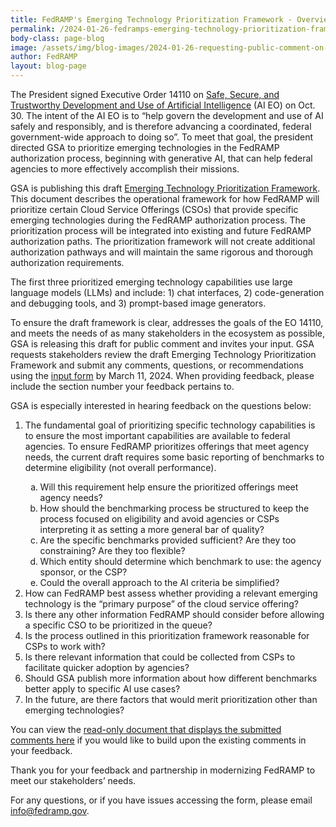 ```yaml
---
title: FedRAMP's Emerging Technology Prioritization Framework - Overview and Request for Comment
permalink: /2024-01-26-fedramps-emerging-technology-prioritization-framework-overview-and-request-for-comment/
body-class: page-blog
image: /assets/img/blog-images/2024-01-26-requesting-public-comment-on-fedramps-emerging-technology-prioritization-framework.png
author: FedRAMP
layout: blog-page
---
```

The President signed Executive Order 14110 on <a href="https://www.whitehouse.gov/briefing-room/presidential-actions/2023/10/30/executive-order-on-the-safe-secure-and-trustworthy-development-and-use-of-artificial-intelligence/" target="_blank" rel="noopener noreferrer">Safe, Secure, and Trustworthy Development and Use of Artificial Intelligence</a> (AI EO) on Oct. 30. The intent of the AI EO is to “help govern the development and use of AI safely and responsibly, and is therefore advancing a coordinated, federal government-wide approach to doing so”. To meet that goal, the president directed GSA to prioritize emerging technologies in the FedRAMP authorization process, beginning with generative AI, that can help federal agencies to more effectively accomplish their missions.

GSA is publishing this draft <a href="https://www.fedramp.gov/assets/resources/documents/FedRAMP_DRAFT_Emerging_Technology_Prioritization_Framework.pdf" target="_blank" rel="noopener noreferrer">Emerging Technology Prioritization Framework</a>. This document describes the operational framework for how FedRAMP will prioritize certain Cloud Service Offerings (CSOs) that provide specific emerging technologies during the FedRAMP authorization process. The prioritization process will be integrated into existing and future FedRAMP authorization paths. The prioritization framework will not create additional authorization pathways and will maintain the same rigorous and thorough authorization requirements. 

The first three prioritized emerging technology capabilities use large language models (LLMs) and include: 1) chat interfaces, 2) code-generation and debugging tools, and 3) prompt-based image generators.

To ensure the draft framework is clear, addresses the goals of the EO 14110, and meets the needs of as many stakeholders in the ecosystem as possible, GSA is releasing this draft for public comment and invites your input. GSA requests stakeholders review the draft Emerging Technology Prioritization Framework and submit any comments, questions, or recommendations using the <a href="https://app.smartsheetgov.com/b/form/5d6a2a86202849b8af7e589ee907ace4" target="_blank" rel="noopener noreferrer">input form</a> by March 11, 2024. When providing feedback, please include the section number your feedback pertains to.

GSA is especially interested in hearing feedback on the questions below:
<ol type="1">
  <li>The fundamental goal of prioritizing specific technology capabilities is to ensure the most important capabilities are available to federal agencies. To ensure FedRAMP prioritizes offerings that meet agency needs, the current draft requires some basic reporting of benchmarks to determine eligibility (not overall performance).</li> 
  <ol type="a">
    <li>Will this requirement help ensure the prioritized offerings meet agency needs?</li>
    <li>How should the benchmarking process be structured to keep the process focused on eligibility and avoid agencies or CSPs interpreting it as setting a more general bar of quality?</li> 
    <li>Are the specific benchmarks provided sufficient? Are they too constraining? Are they too flexible?</li>
    <li>Which entity should determine which benchmark to use: the agency sponsor, or the CSP?</li>
    <li>Could the overall approach to the AI criteria be simplified?</li>    
  </ol> 
  <li>How can FedRAMP best assess whether providing a relevant emerging technology is the “primary purpose” of the cloud service offering?</li> 
  <li>Is there any other information FedRAMP should consider before allowing a specific CSO to be prioritized in the queue?</li> 
  <li>Is the process outlined in this prioritization framework reasonable for CSPs to work with?</li> 
  <li>Is there relevant information that could be collected from CSPs to facilitate quicker adoption by agencies?</li> 
  <li>Should GSA publish more information about how different benchmarks better apply to specific AI use cases?</li> 
  <li>In the future, are there factors that would merit prioritization other than emerging technologies?</li> 
</ol>  

You can view the <a href="https://app.smartsheetgov.com/b/publish?EQBCT=10cd215a96d444c88f47bae8f1eced60" target="_blank" rel="noopener noreferrer">read-only document that displays the submitted comments here</a> if you would like to build upon the existing comments in your feedback. 

Thank you for your feedback and partnership in modernizing FedRAMP to meet our stakeholders’ needs. 

For any questions, or if you have issues accessing the form, please email <a href="mailto:info@fedramp.gov" target="_blank" rel="noopener noreferrer">info@fedramp.gov</a>.
